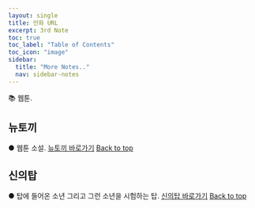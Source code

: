 ```yaml
---
layout: single
title: 만화 URL
excerpt: 3rd Note
toc: true
toc_label: "Table of Contents"
toc_icon: "image"
sidebar:
  title: "More Notes.."
  nav: sidebar-notes
---
```


📚 웹툰.
## 뉴토끼
● 웹툰 소설.
<a href="https://newtoki468.com/" class="btn btn--info">뉴토끼 바로가기</a>
<a href="#" class="btn btn--success">Back to top</a>
<br>

## 신의탑
● 탑에 들어온 소년 그리고 그런 소년을 시험하는 탑.
<a href="https://newtoki468.com/webtoon/368/%EC%8B%A0%EC%9D%98%ED%83%91?stx=%EC%8B%A0%EC%9D%98%ED%83%91&sst=as_update&sod=desc&toon=%EC%9D%BC%EB%B0%98%EC%9B%B9%ED%88%B0" class="btn btn--info">신의탑 바로가기</a>
<a href="#" class="btn btn--success">Back to top</a>
<br>

